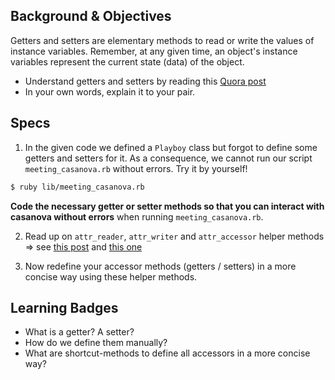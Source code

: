 ## Background & Objectives

Getters and setters are elementary methods to read or write the values of instance variables. Remember, at any given time, an object's instance variables represent the current state (data) of the object.

* Understand getters and setters by reading this [Quora post](http://www.quora.com/Ruby-programming-language/What-are-setters-and-getters-in-Ruby)
* In your own words, explain it to your pair.

## Specs

1. In the given code we defined a `Playboy` class but forgot to define some getters and setters for it. As a consequence, we cannot run our script `meeting_casanova.rb` without errors. Try it by yourself!

```bash
$ ruby lib/meeting_casanova.rb
```

**Code the necessary getter or setter methods so that you can interact with casanova without errors** when running `meeting_casanova.rb`.

2. Read up on `attr_reader`, `attr_writer` and `attr_accessor` helper methods => see [this post](http://stackoverflow.com/questions/5046831/why-use-rubys-attr-accessor-attr-reader-and-attr-writer) and [this one](http://stackoverflow.com/questions/4370960/what-is-attr-accessor-in-ruby)

3. Now redefine your accessor methods (getters / setters) in a more concise way using these helper methods.

## Learning Badges

- What is a getter? A setter?
- How do we define them manually?
- What are shortcut-methods to define all accessors in a more concise way?
